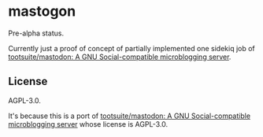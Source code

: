 mastogon
========

Pre-alpha status.

Currently just a proof of concept of partially implemented one sidekiq job of [tootsuite/mastodon: A GNU Social-compatible microblogging server](https://github.com/tootsuite/mastodon/).


## License

AGPL-3.0.

It's because this is a port of [tootsuite/mastodon: A GNU Social-compatible microblogging server](https://github.com/tootsuite/mastodon/) whose license is AGPL-3.0.
